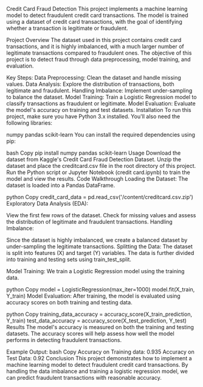 Credit Card Fraud Detection
This project implements a machine learning model to detect fraudulent credit card transactions. The model is trained using a dataset of credit card transactions, with the goal of identifying whether a transaction is legitimate or fraudulent.

Project Overview
The dataset used in this project contains credit card transactions, and it is highly imbalanced, with a much larger number of legitimate transactions compared to fraudulent ones. The objective of this project is to detect fraud through data preprocessing, model training, and evaluation.

Key Steps:
Data Preprocessing: Clean the dataset and handle missing values.
Data Analysis: Explore the distribution of transactions, both legitimate and fraudulent.
Handling Imbalance: Implement under-sampling to balance the dataset.
Model Training: Train a Logistic Regression model to classify transactions as fraudulent or legitimate.
Model Evaluation: Evaluate the model's accuracy on training and test datasets.
Installation
To run this project, make sure you have Python 3.x installed. You'll also need the following libraries:

numpy
pandas
scikit-learn
You can install the required dependencies using pip:

bash
Copy
pip install numpy pandas scikit-learn
Usage
Download the dataset from Kaggle's Credit Card Fraud Detection Dataset.
Unzip the dataset and place the creditcard.csv file in the root directory of this project.
Run the Python script or Jupyter Notebook (credit card.ipynb) to train the model and view the results.
Code Walkthrough
Loading the Dataset: The dataset is loaded into a Pandas DataFrame.

python
Copy
credit_card_data = pd.read_csv('/content/creditcard.csv.zip')
Exploratory Data Analysis (EDA):

View the first few rows of the dataset.
Check for missing values and assess the distribution of legitimate and fraudulent transactions.
Handling Imbalance:

Since the dataset is highly imbalanced, we create a balanced dataset by under-sampling the legitimate transactions.
Splitting the Data: The dataset is split into features (X) and target (Y) variables. The data is further divided into training and testing sets using train_test_split.

Model Training: We train a Logistic Regression model using the training data.

python
Copy
model = LogisticRegression(max_iter=1000)
model.fit(X_train, Y_train)
Model Evaluation: After training, the model is evaluated using accuracy scores on both training and testing data.

python
Copy
training_data_accuracy = accuracy_score(X_train_prediction, Y_train)
test_data_accuracy = accuracy_score(X_test_prediction, Y_test)
Results
The model's accuracy is measured on both the training and testing datasets. The accuracy scores will help assess how well the model performs in detecting fraudulent transactions.

Example Output:
bash
Copy
Accuracy on Training data: 0.935
Accuracy on Test Data: 0.92
Conclusion
This project demonstrates how to implement a machine learning model to detect fraudulent credit card transactions. By handling the data imbalance and training a logistic regression model, we can predict fraudulent transactions with reasonable accuracy.

